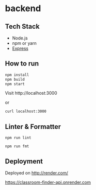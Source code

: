 # backend

## Tech Stack

* Node.js
* npm or yarn
* [Express](https://expressjs.com/)

## How to run

```sh
npm install
npm build
npm start
```

Visit http://localhost:3000

or

```sh
curl localhost:3000
```

## Linter & Formatter

```
npm run lint
```

```
npm run fmt
```

## Deployment

Deployed on http://render.com/

https://classroom-finder-api.onrender.com


